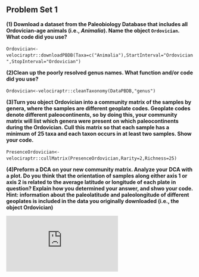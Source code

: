 ## Problem Set 1

**(1) Download a dataset from the Paleobiology Database that includes all Ordovician-age animals (i.e., *Animalia*). Name the object `Ordovician`. What code did you use?**

`Ordovician<-velociraptr::downloadPBDB(Taxa=c("Animalia"),StartInterval="Ordovician",StopInterval="Ordovician")`

**(2)Clean up the poorly resolved genus names. What function and/or code did you use?**

`Ordovician<-velociraptr::cleanTaxonomy(DataPBDB,"genus")`

**(3)Turn you object Ordovician into a community matrix of the samples by genera, where the samples are different geoplate codes. Geoplate codes denote different paleocontinents, so by doing this, your community matrix will list which genera were present on which paleocontinents during the Ordovician. Cull this matrix so that each sample has a minimum of 25 taxa and each taxon occurs in at least two samples. Show your code.**

`PresenceOrdovician<-velociraptr::cullMatrix(PresenceOrdovician,Rarity=2,Richness=25)`


**(4)Preform a DCA on your new community matrix. Analyze your DCA with a plot. Do you think that the orientation of samples along either axis 1 or axis 2 is related to the average latitude or longitude of each plate in question? Explain how you determined your answer, and shwo your code. Hint: information about the paleolatitude and paleolongitude of different geoplates is included in the data you originally downloaded (i.e., the object Ordovician)**

![OrdovicianDCA](https://github.com/hernana8/WWUAdvancedPaleo/blob/master/OrdovicianDCAplot.pdf)

